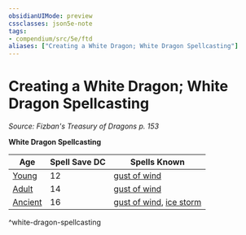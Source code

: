 ```yaml
---
obsidianUIMode: preview
cssclasses: json5e-note
tags:
- compendium/src/5e/ftd
aliases: ["Creating a White Dragon; White Dragon Spellcasting"]
---
```

# Creating a White Dragon; White Dragon Spellcasting
*Source: Fizban's Treasury of Dragons p. 153* 

**White Dragon Spellcasting**

| Age | Spell Save DC | Spells Known |
|-----|---------------|--------------|
| [Young](2-Mechanics/CLI/bestiary/dragon/young-white-dragon.md) | 12 | [gust of wind](2-Mechanics/CLI/spells/gust-of-wind.md) |
| [Adult](2-Mechanics/CLI/bestiary/dragon/adult-white-dragon.md) | 14 | [gust of wind](2-Mechanics/CLI/spells/gust-of-wind.md) |
| [Ancient](2-Mechanics/CLI/bestiary/dragon/ancient-white-dragon.md) | 16 | [gust of wind](2-Mechanics/CLI/spells/gust-of-wind.md), [ice storm](2-Mechanics/CLI/spells/ice-storm.md) |
^white-dragon-spellcasting